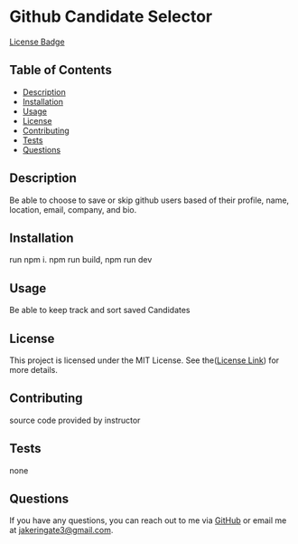 # Github Candidate Selector

[License Badge](https://img.shields.io/badge/license-MIT-blue.svg)

## Table of Contents
- [Description](#description)
- [Installation](#installation)
- [Usage](#usage)
- [License](#license)
- [Contributing](#contributing)
- [Tests](#tests)
- [Questions](#questions)

## Description
Be able to choose to save or skip github users based of their profile, name, location, email, company, and bio.

## Installation
run npm i. npm run build, npm run dev

## Usage
Be able to keep track and sort saved Candidates

## License
  This project is licensed under the MIT License. See the([License Link](https://opensource.org/licenses/MIT)) for more details.

## Contributing
source code provided by instructor

## Tests
none

## Questions
If you have any questions, you can reach out to me via [GitHub](https://github.com/JAKES-CLOUD-SPACE) or email me at jakeringate3@gmail.com.